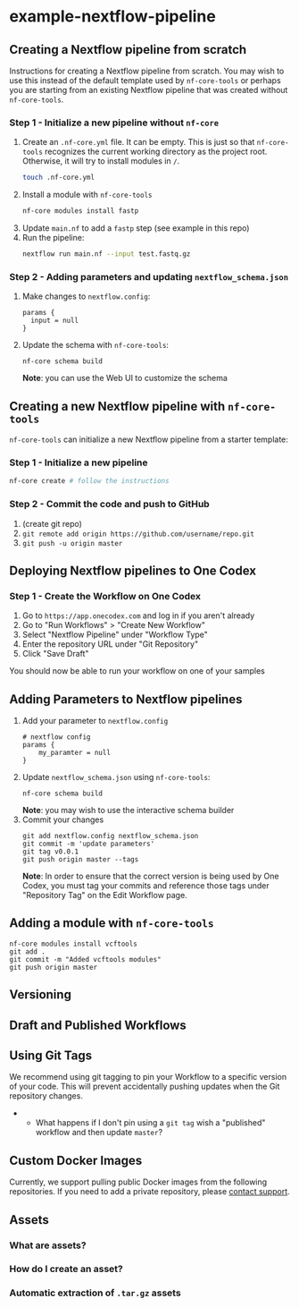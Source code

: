 # example-nextflow-pipeline

## Creating a Nextflow pipeline from scratch

Instructions for creating a Nextflow pipeline from scratch. You may wish to use
this instead of the default template used by `nf-core-tools` or perhaps you are
starting from an existing Nextflow pipeline that was created without
`nf-core-tools`.

### Step 1 - Initialize a new pipeline without `nf-core`

1. Create an `.nf-core.yml` file. It can be empty. This is just so that
   `nf-core-tools` recognizes the current working directory as the project
   root. Otherwise, it will try to install modules in `/`.
   ```sh
   touch .nf-core.yml
   ```
2. Install a module with `nf-core-tools`
    ```sh
    nf-core modules install fastp
    ```
3. Update `main.nf` to add a `fastp` step (see example in this repo)
4. Run the pipeline:
    ```sh
    nextflow run main.nf --input test.fastq.gz
    ```
### Step 2 - Adding parameters and updating `nextflow_schema.json`

1. Make changes to `nextflow.config`:
    ```
    params {
      input = null
    }
    ```
2. Update the schema with `nf-core-tools`:
    ```
    nf-core schema build    
    ```
    **Note**: you can use the Web UI to customize the schema

## Creating a new Nextflow pipeline with `nf-core-tools`

`nf-core-tools` can initialize a new Nextflow pipeline from a starter template:

### Step 1 - Initialize a new pipeline

```sh
nf-core create # follow the instructions
```

### Step 2 - Commit the code and push to GitHub

1. (create git repo)
2. `git remote add origin https://github.com/username/repo.git`
5. `git push -u origin master`

## Deploying Nextflow pipelines to One Codex

### Step 1 - Create the Workflow on One Codex

1. Go to `https://app.onecodex.com` and log in if you aren't already
2. Go to "Run Workflows" > "Create New Workflow"
3. Select "Nextflow Pipeline" under "Workflow Type"
4. Enter the repository URL under "Git Repository"
5. Click "Save Draft"

You should now be able to run your workflow on one of your samples

## Adding Parameters to Nextflow pipelines

1. Add your parameter to `nextflow.config`
    ```
    # nextflow config
    params {
        my_paramter = null
    }
    ```
2. Update `nextflow_schema.json` using `nf-core-tools`:
    ```
    nf-core schema build
    ```
    **Note**: you may wish to use the interactive schema builder
3. Commit your changes
    ```
    git add nextflow.config nextflow_schema.json
    git commit -m 'update parameters'
    git tag v0.0.1
    git push origin master --tags
    ```
    **Note**: In order to ensure that the correct version is being used by
    One Codex, you must tag your commits and reference those tags under
    "Repository Tag" on the Edit Workflow page.

## Adding a module with `nf-core-tools`

```
nf-core modules install vcftools
git add . 
git commit -m "Added vcftools modules"
git push origin master
```

## Versioning

## Draft and Published Workflows

## Using Git Tags

We recommend using git tagging to pin your Workflow to a specific version
of your code. This will prevent accidentally pushing updates when the Git
repository changes.

- - What happens if I don't pin using a `git tag` wish a "published"
  workflow and then update `master`?

## Custom Docker Images

Currently, we support pulling public Docker images from the following
repositories. If you need to add a private repository, please [contact
support]().

## Assets

### What are assets?

### How do I create an asset?

### Automatic extraction of `.tar.gz` assets

